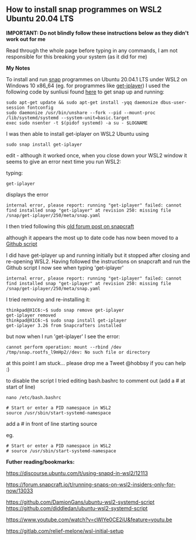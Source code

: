 ## How to install snap programmes on WSL2 Ubuntu 20.04 LTS

**IMPORTANT: Do not blindly follow these instructions below as they didn't work out for me**

Read through the whole page before typing in any commands, I am not responsible for this breaking your system (as it did for me)

**My Notes**

To install and run [snap](https://snapcraft.io/install/get-iplayer/ubuntu) programmes on Ubuntu 20.04.1 LTS under WSL2 on Windows 10 x86_64 (eg. for programmes like [get-iplayer](https://github.com/get-iplayer/get_iplayer)) I used the following code by sunliusi found [here](https://github.com/microsoft/WSL/issues/5126#issuecomment-653715201) to get snap up and running:



```
sudo apt-get update && sudo apt-get install -yqq daemonize dbus-user-session fontconfig
sudo daemonize /usr/bin/unshare --fork --pid --mount-proc /lib/systemd/systemd --system-unit=basic.target
exec sudo nsenter -t $(pidof systemd) -a su - $LOGNAME
```

I was then able to install get-iplayer on WSL2 Ubuntu using

```
sudo snap install get-iplayer
```

edit - although it worked once, when you close down your WSL2 window it seems to give an error next time you run WSL2:

typing:

````
get-iplayer
````

displays the error

```
internal error, please report: running "get-iplayer" failed: cannot find installed snap "get-iplayer" at revision 250: missing file /snap/get-iplayer/250/meta/snap.yaml
```

I then tried following this [old forum post on snapcraft](https://forum.snapcraft.io/t/running-snaps-on-wsl2-insiders-only-for-now/13033)

although it appears the most up to date code has now been moved to a [Github script](https://github.com/DamionGans/ubuntu-wsl2-systemd-script)

I did have get-iplayer up and running initially but it stopped after closing and re-opening WSL2.
Having followed the instructions on snapcraft and run the Github script I now see when typing 'get-iplayer'

```
internal error, please report: running "get-iplayer" failed: cannot find installed snap "get-iplayer" at revision 250: missing file /snap/get-iplayer/250/meta/snap.yaml
```

I tried removing and re-installing it:

```
thinkpad@X1C6:~$ sudo snap remove get-iplayer
get-iplayer removed
thinkpad@X1C6:~$ sudo snap install get-iplayer
get-iplayer 3.26 from Snapcrafters installed
```
but now when I run 'get-iplayer' I see the error:

```
cannot perform operation: mount --rbind /dev /tmp/snap.rootfs_l9mHp2//dev: No such file or directory
```

at this point I am stuck... please drop me a Tweet @hobbsy if you can help :)


to disable the script I tried editing bash.bashrc to comment out (add a # at start of line)

```
nano /etc/bash.bashrc
```

```
# Start or enter a PID namespace in WSL2
source /usr/sbin/start-systemd-namespace
```
add a # in front of line starting source

eg.

```
# Start or enter a PID namespace in WSL2
# source /usr/sbin/start-systemd-namespace
```


**Futher reading/bookmarks:**

https://discourse.ubuntu.com/t/using-snapd-in-wsl2/12113

https://forum.snapcraft.io/t/running-snaps-on-wsl2-insiders-only-for-now/13033

https://github.com/DamionGans/ubuntu-wsl2-systemd-script
https://github.com/diddledan/ubuntu-wsl2-systemd-script

https://www.youtube.com/watch?v=cWlYe0CE2iU&feature=youtu.be

https://gitlab.com/relief-melone/wsl-initial-setup
